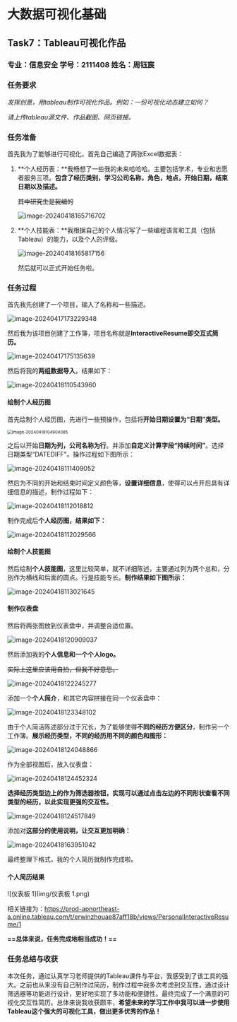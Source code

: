 # 大数据可视化基础

## Task7：Tableau可视化作品

### 专业：信息安全 学号：2111408 姓名：周钰宸

### 任务要求

*发挥创意，用tableau制作可视化作品。例如：一份可视化动态建立如何？*

*请上传tableau源文件、作品截图、网页链接。*

### 任务准备

首先我为了能够进行可视化，首先自己编造了两张Excel数据表：

1. **个人经历表：**我畅想了一些我的未来哈哈哈。主要包括学术，专业和志愿者服务三项。**包含了经历类别，学习公司名称，角色，地点，开始日期，结束日期以及描述。**

   ~~其中研究生是我编的~~

   ![image-20240418165716702](img/image-20240418165716702.png)

2. **个人技能表：**我根据自己的个人情况写了一些编程语言和工具（包括Tableau）的能力，以及个人的评级。

   ![image-20240418165817156](img/image-20240418165817156.png)

   然后就可以正式开始任务啦。

### 任务过程

首先我先创建了一个项目，输入了名称和一些描述。

![image-20240417173229348](img/image-20240417173229348.png)

然后我为该项目创建了工作簿，项目名称就是**InteractiveResume即交互式简历。**

![image-20240417175135639](img/image-20240417175135639.png)

然后将我的**两组数据导入**，结果如下：

![image-20240418110543960](img/image-20240418110543960.png)

#### 绘制个人经历图

首先绘制个人经历图，先进行一些预操作，包括将**开始日期设置为“日期”类型。**

<img src="img/image-20240418104904085.png" alt="image-20240418104904085" style="zoom:67%;" />

之后以开始**日期为列，公司名称为行**。并添加**自定义计算字段“持续时间”**。选择日期类型“DATEDIFF"。操作过程如下图所示：

![image-20240418111409052](img/image-20240418111409052.png)

然后为不同的开始和结束时间定义颜色等，**设置详细信息**，使得可以点开后具有详细信息的描述，制作过程如下：

![image-20240418112018812](img/image-20240418112018812.png)

制作完成后**个人经历图，结果如下：**

![image-20240418112029566](img/image-20240418112029566.png)

#### 绘制个人技能图

然后绘制**个人技能图**，这里比较简单，就不详细陈述，主要通过列为两个总和，分别作为横线和后面的圆点。行是技能专长。**制作结果如下图所示：**

![image-20240418113021645](img/image-20240418113021645.png)

#### 制作仪表盘

然后将两张图放到仪表盘中，并调整合适位置。

![image-20240418120909037](img/image-20240418120909037.png)

然后添加我的**个人信息和一个个人logo。**

~~实际上这里应该用自拍，但我不好意思。~~

![image-20240418122245277](img/image-20240418122245277.png)

添加一个**个人简介**，和其它内容拼接在同一个仪表盘中：

![image-20240418123348102](img/image-20240418123348102.png)

由于个人简洁陈述部分过于冗长，为了能够使得**不同的经历方便区分**，制作另一个工作簿。**展示经历类型，不同的经历用不同的颜色和图形：**

![image-20240418124048866](img/image-20240418124048866.png)

作为全部视图后，放入仪表盘：

![image-20240418124452324](img/image-20240418124452324.png)

**选择经历类型边上的作为筛选器按钮，实现可以通过点击左边的不同形状查看不同类型的经历，以此实现更强的交互性。**

![image-20240418124517849](img/image-20240418124517849.png)

添加对**这部分的使用说明，让交互更加明确：**

![image-20240418163951042](img/image-20240418163951042.png)

最终整理下格式，我的个人简历就制作完成啦。

#### 个人简历结果

![仪表板 1](img/仪表板 1.png)

相关链接为：https://prod-apnortheast-a.online.tableau.com/t/erwinzhouae87aff18b/views/PersonalInteractiveResume/1

**==总体来说，任务完成地相当成功！==**

### 任务总结与收获

本次任务，通过认真学习老师提供的Tableau课件与平台，我感受到了该工具的强大。之前也从来没有自己制作过简历，制作过程中我多次考虑到交互性，通过设计筛选器等功能进行设计，更好地实现了多功能和便捷性。最终完成了一个满意的可视化交互性简历。总体来说我收获颇丰，**希望未来的学习工作中我可以进一步使用Tableau这个强大的可视化工具，做出更多优秀的作品！**

